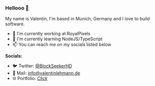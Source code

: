 ### Hellooo :wave:

My name is Valentin, I'm based in Munich, Germany and I love to build software.

- :telescope: I'm currently working at RoyalPixels
- :seedling: I'm currently learning NodeJS/TypeScript
- :mailbox: You can reach me on my socials listed below

<b>Socials:</b>
- :bird: Twitter: [@BlockSeekerHD](https://twitter.com/BlockSeekerHD)
- :e-mail: Mail: info@valentinlehmann.de
- :globe_with_meridians: Portfolio: [*Click*](https://www.valentinlehmann.de "Website")